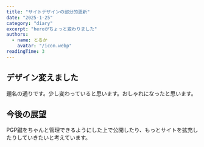 ```yaml
---
title: "サイトデザインの部分的更新"
date: "2025-1-25"
category: "diary"
excerpt: "heroがちょっと変わりました"
authors:
  - name: とるか
    avatar: "/icon.webp"
readingTime: 3
---
```


## デザイン変えました
題名の通りです。少し変わっていると思います。おしゃれになったと思います。

## 今後の展望
PGP鍵をちゃんと管理できるようにした上で公開したり、もっとサイトを拡充したりしていきたいと考えています。